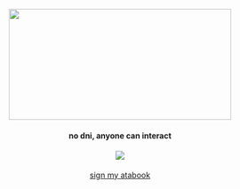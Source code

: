 <p align="center">
<img src="https://files.catbox.moe/7dkqge.jpg" 
     width="400" 
     height="200" />

<h4 align="center">

no dni, anyone can interact

<h4 align="center">

![](https://komarev.com/ghpvc/?username=fujoshis&color=2e2e28&label=♤)
</h4> 
<p align="center">
<a href="https://onepiece.atabook.org">sign my atabook</a>
<p align="center">
